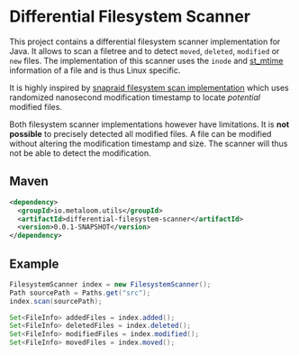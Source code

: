# Differential Filesystem Scanner

This project contains a differential filesystem scanner implementation for Java. It allows to scan a filetree and to detect `moved`, `deleted`, `modified` or `new` files. The implementation of this scanner uses the `inode` and [st_mtime](https://man7.org/linux/man-pages/man2/stat.2.html#:~:text=of%20file%20data.-,st_mtime,-This%20is%20the) information of a file and is thus Linux specific.

It is highly inspired by [snapraid filesystem scan implementation](https://github.com/amadvance/snapraid/blob/9bc570eeb3ce6d1d4d3e491b49a4c12488920cbe/cmdline/scan.c#L741) which uses randomized nanosecond modification timestamp to locate *potential* modified files.

Both filesystem scanner implementations however have limitations. It is **not possible** to precisely detected all modified files. A file can be modified without altering the modification timestamp and size. The scanner will thus not be able to detect the modification.

## Maven

```xml
<dependency>
  <groupId>io.metaloom.utils</groupId>
  <artifactId>differential-filesystem-scanner</artifactId>
  <version>0.0.1-SNAPSHOT</version>
</dependency>
```

## Example

```java
FilesystemScanner index = new FilesystemScanner();
Path sourcePath = Paths.get("src");
index.scan(sourcePath);

Set<FileInfo> addedFiles = index.added();
Set<FileInfo> deletedFiles = index.deleted();
Set<FileInfo> modifiedFiles = index.modified();
Set<FileInfo> movedFiles = index.moved();
```
